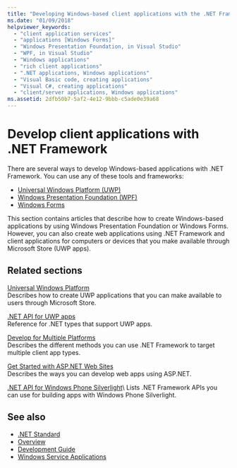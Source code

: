 ```yaml
---
title: "Developing Windows-based client applications with the .NET Framework"
ms.date: "01/09/2018"
helpviewer_keywords: 
  - "client application services"
  - "applications [Windows Forms]"
  - "Windows Presentation Foundation, in Visual Studio"
  - "WPF, in Visual Studio"
  - "Windows applications"
  - "rich client applications"
  - ".NET applications, Windows applications"
  - "Visual Basic code, creating applications"
  - "Visual C#, creating applications"
  - "client/server applications, Windows applications"
ms.assetid: 2dfb50b7-5af2-4e12-9bbb-c5ade0e39a68
---
```

# Develop client applications with .NET Framework

There are several ways to develop Windows-based applications with .NET Framework. You can use any of these tools and frameworks:

- [Universal Windows Platform (UWP)](/windows/uwp/)
- [Windows Presentation Foundation (WPF)](./wpf/index.md)
- [Windows Forms](./winforms/index.md)

This section contains articles that describe how to create Windows-based applications by using Windows Presentation Foundation or Windows Forms. However, you can also create web applications using .NET Framework and client applications for computers or devices that you make available through Microsoft Store (UWP apps).

## Related sections

[Universal Windows Platform](/windows/uwp/)\
Describes how to create UWP applications that you can make available to users through Microsoft Store.

[.NET API for UWP apps](/dotnet/api/index?view=dotnet-uwp-10.0)\
Reference for .NET types that support UWP apps.
  
[Develop for Multiple Platforms](../standard/cross-platform/index.md)\
Describes the different methods you can use .NET Framework to target multiple client app types.

[Get Started with ASP.NET Web Sites](https://dotnet.microsoft.com/apps/aspnet/web-apps)\
Describes the ways you can develop web apps using ASP.NET.

[.NET API for Windows Phone Silverlight](https://docs.microsoft.com/previous-versions/windows/apps/jj207211\(v=vs.105\))\
Lists .NET Framework APIs you can use for building apps with Windows Phone Silverlight.

## See also

- [.NET Standard](../standard/net-standard.md)
- [Overview](./get-started/overview.md)
- [Development Guide](./development-guide.md)
- [Windows Service Applications](./windows-services/index.md)
